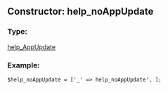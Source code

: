## Constructor: help\_noAppUpdate  

### Type: 

[help\_AppUpdate](../types/help_AppUpdate.md)
### Example:

```
$help_noAppUpdate = ['_' => help_noAppUpdate', ];
```